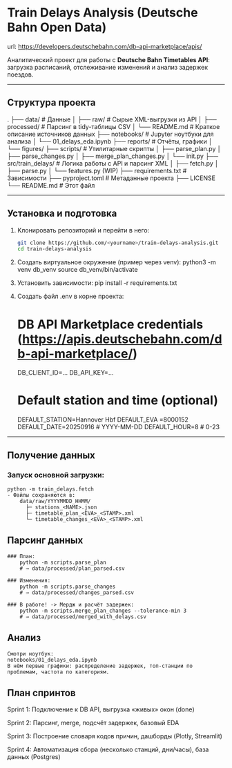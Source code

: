 # Train Delays Analysis (Deutsche Bahn Open Data)

url: https://developers.deutschebahn.com/db-api-marketplace/apis/

Аналитический проект для работы с **Deutsche Bahn Timetables API**: загрузка расписаний, отслеживание изменений и анализ задержек поездов.

---

## Структура проекта
.
├── data/ # Данные
│ ├── raw/ # Сырые XML-выгрузки из API
│ ├── processed/ # Парсинг в tidy-таблицы CSV
│ └── README.md # Краткое описание источников данных
├── notebooks/ # Jupyter ноутбуки для анализа
│ └── 01_delays_eda.ipynb
├── reports/ # Отчёты, графики
│ └── figures/
├── scripts/ # Утилитарные скрипты
│ ├── parse_plan.py
│ ├── parse_changes.py
│ ├── merge_plan_changes.py
│ └── init.py
├── src/train_delays/ # Логика работы с API и парсинг XML
│ ├── fetch.py
│ ├── parse.py
│ └── features.py (WIP)
├── requirements.txt # Зависимости
├── pyproject.toml # Метаданные проекта
├── LICENSE
└── README.md # Этот файл

---

## Установка и подготовка

1. Клонировать репозиторий и перейти в него:
    ```bash
   	git clone https://github.com/<yourname>/train-delays-analysis.git
   	cd train-delays-analysis

2. Создать виртуальное окружение (пример через venv):
	python3 -m venv db_venv
	source db_venv/bin/activate

3. Установить зависимости:
	pip install -r requirements.txt

4. Создать файл .env в корне проекта:
	# DB API Marketplace credentials (https://apis.deutschebahn.com/db-api-marketplace/)
	DB_CLIENT_ID=...
	DB_API_KEY=...

	# Default station and time (optional)
	DEFAULT_STATION=Hannover Hbf
	DEFAULT_EVA =8000152
	DEFAULT_DATE=20250916      # YYYY-MM-DD
	DEFAULT_HOUR=8             # 0-23

---

## Получение данных

### Запуск основной загрузки:
	python -m train_delays.fetch
	- Файлы сохраняются в:
		data/raw/YYYYMMDD_HHMM/
		  ├─ stations_<NAME>.json
		  ├─ timetable_plan_<EVA>_<STAMP>.xml
		  └─ timetable_changes_<EVA>_<STAMP>.xml

## Парсинг данных
	### План:
		python -m scripts.parse_plan
		# → data/processed/plan_parsed.csv

	### Изменения:
		python -m scripts.parse_changes
		# → data/processed/changes_parsed.csv

	### В работе! -> Мердж и расчёт задержек:
		python -m scripts.merge_plan_changes --tolerance-min 3
		# → data/processed/merged_with_delays.csv
## Анализ
	Смотри ноутбук:
	notebooks/01_delays_eda.ipynb
	В нём первые графики: распределение задержек, топ-станции по проблемам, частота по категориям.


## План спринтов

Sprint 1: Подключение к DB API, выгрузка «живых» окон (done)

Sprint 2: Парсинг, merge, подсчёт задержек, базовый EDA

Sprint 3: Построение словаря кодов причин, дашборды (Plotly, Streamlit)

Sprint 4: Автоматизация сбора (несколько станций, дни/часы), база данных (Postgres)